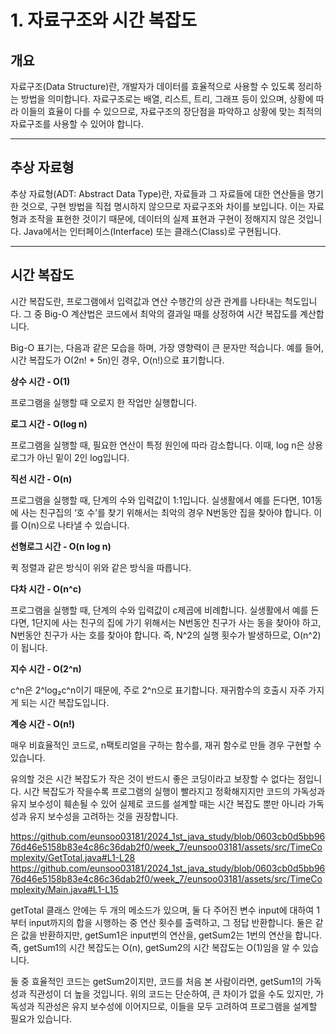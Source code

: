 # 1. 자료구조와 시간 복잡도

## 개요

자료구조(Data Structure)란, 개발자가 데이터를 효율적으로 사용할 수 있도록 정리하는 방법을 의미합니다. 자료구조로는 배열, 리스트, 트리, 그래프 등이 있으며, 상황에 따라 이들의 효율이 다를 수 있으므로, 자료구조의 장단점을 파악하고 상황에 맞는 최적의 자료구조를 사용할 수 있어야 합니다.
<br/>

---

## 추상 자료형

추상 자료형(ADT: Abstract Data Type)란, 자료들과 그 자료들에 대한 연산들을 명기한 것으로, 구현 방법을 직접 명시하지 않으므로 자료구조와 차이를 보입니다. 이는 자료형과 조작을 표현한 것이기 때문에, 데이터의 실제 표현과 구현이 정해지지 않은 것입니다. Java에서는 인터페이스(Interface) 또는 클래스(Class)로 구현됩니다.
<br/>

---

## 시간 복잡도

시간 복잡도란, 프로그램에서 입력값과 연산 수행간의 상관 관계를 나타내는 척도입니다. 그 중 Big-O 계산법은 코드에서 최악의 결과일 때를 상정하여 시간 복잡도를 계산합니다.

Big-O 표기는, 다음과 같은 모습을 하며, 가장 영향력이 큰 문자만 적습니다. 예를 들어, 시간 복잡도가 O(2n! + 5n)인 경우, O(n!)으로 표기합니다.
<br/>

**상수 시간 - O(1)**

프로그램을 실행할 때 오로지 한 작업만 실행합니다.


**로그 시간 - O(log n)**

프로그램을 실행할 때, 필요한 연산이 특정 원인에 따라 감소합니다. 이때, log n은 상용로그가 아닌 밑이 2인 log입니다.

**직선 시간 - O(n)**

프로그램을 실행할 때, 단계의 수와 입력값이 1:1입니다. 실생활에서 예를 든다면, 101동에 사는 친구집의 ‘호 수’를 찾기 위해서는 최악의 경우 N번동안 집을 찾아야 합니다. 이를 O(n)으로 나타낼 수 있습니다.

**선형로그 시간 - O(n log n)**

퀵 정렬과 같은 방식이 위와 같은 방식을 따릅니다.

**다차 시간 - O(n^c)**

프로그램을 실행할 때, 단계의 수와 입력값이 c제곱에 비례합니다. 실생활에서 예를 든다면, 1단지에 사는 친구의 집에 가기 위해서는 N번동안 친구가 사는 동을 찾아야 하고, N번동안 친구가 사는 호를 찾아야 합니다. 즉, N^2의 실행 횟수가 발생하므로, O(n^2)이 됩니다.

**지수 시간 - O(2^n)**

c^n은 2^log₂c^n이기 때문에, 주로 2^n으로 표기합니다. 재귀함수의 호출시 자주 가지게 되는 시간 복잡도입니다.

**계승 시간 - O(n!)**

매우 비효율적인 코드로, n팩토리얼을 구하는 함수를, 재귀 함수로 만들 경우 구현할 수 있습니다.

유의할 것은 시간 복잡도가 작은 것이 반드시 좋은 코딩이라고 보장할 수 없다는 점입니다. 시간 복잡도가 작을수록 프로그램의 실행이 빨라지고 정확해지지만 코드의 가독성과 유지 보수성이 훼손될 수 있어 실제로 코드를 설계할 때는 시간 복잡도 뿐만 아니라 가독성과 유지 보수성을 고려하는 것을 권장합니다.

https://github.com/eunsoo03181/2024_1st_java_study/blob/0603cb0d5bb9676d46e5158b83e4c86c36dab2f0/week_7/eunsoo03181/assets/src/TimeComplexity/GetTotal.java#L1-L28
https://github.com/eunsoo03181/2024_1st_java_study/blob/0603cb0d5bb9676d46e5158b83e4c86c36dab2f0/week_7/eunsoo03181/assets/src/TimeComplexity/Main.java#L1-L15

getTotal 클래스 안에는 두 개의 메소드가 있으며, 둘 다 주어진 변수 input에 대하여 1부터 input까지의 합을 시행하는 중 연산 횟수를 출력하고, 그 정답 반환합니다. 둘은 같은 값을 반환하지만, getSum1은 input번의 연산을, getSum2는 1번의 연산을 합니다. 즉, getSum1의 시간 복잡도는 O(n), getSum2의 시간 복잡도는 O(1)임을 알 수 있습니다.

둘 중 효율적인 코드는 getSum2이지만, 코드를 처음 본 사람이라면, getSum1의 가독성과 직관성이 더 높을 것입니다. 위의 코드는 단순하여, 큰 차이가 없을 수도 있지만, 가독성과 직관성은 유지 보수성에 이어지므로, 이들을 모두 고려하여 프로그램을 설계할 필요가 있습니다.
